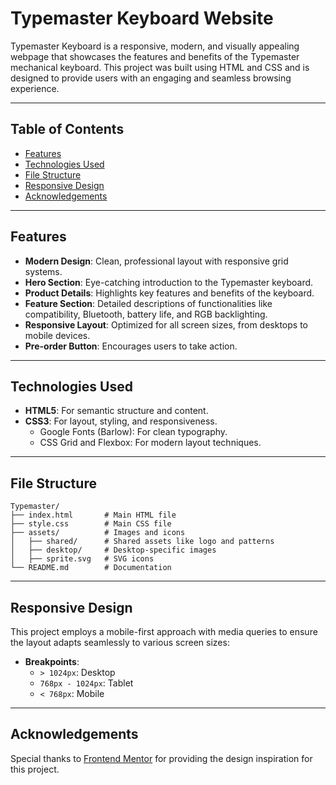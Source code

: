 # Typemaster Keyboard Website

Typemaster Keyboard is a responsive, modern, and visually appealing webpage that showcases the features and benefits of the Typemaster mechanical keyboard. This project was built using HTML and CSS and is designed to provide users with an engaging and seamless browsing experience.

---

## Table of Contents

- [Features](#features)
- [Technologies Used](#technologies-used)
- [File Structure](#file-structure)
- [Responsive Design](#responsive-design)
- [Acknowledgements](#acknowledgements)

---

## Features

- **Modern Design**: Clean, professional layout with responsive grid systems.
- **Hero Section**: Eye-catching introduction to the Typemaster keyboard.
- **Product Details**: Highlights key features and benefits of the keyboard.
- **Feature Section**: Detailed descriptions of functionalities like compatibility, Bluetooth, battery life, and RGB backlighting.
- **Responsive Layout**: Optimized for all screen sizes, from desktops to mobile devices.
- **Pre-order Button**: Encourages users to take action.

---

## Technologies Used

- **HTML5**: For semantic structure and content.
- **CSS3**: For layout, styling, and responsiveness.
  - Google Fonts (Barlow): For clean typography.
  - CSS Grid and Flexbox: For modern layout techniques.

---

## File Structure

```
Typemaster/
├── index.html       # Main HTML file
├── style.css        # Main CSS file
├── assets/          # Images and icons
│   ├── shared/      # Shared assets like logo and patterns
│   ├── desktop/     # Desktop-specific images
│   ├── sprite.svg   # SVG icons
└── README.md        # Documentation
```

---

## Responsive Design

This project employs a mobile-first approach with media queries to ensure the layout adapts seamlessly to various screen sizes:

- **Breakpoints**:
  - `> 1024px`: Desktop
  - `768px - 1024px`: Tablet
  - `< 768px`: Mobile

---

## Acknowledgements

Special thanks to [Frontend Mentor](https://www.frontendmentor.io/) for providing the design inspiration for this project.
